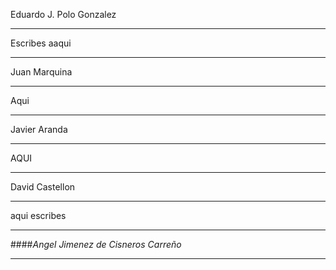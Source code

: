 Eduardo J. Polo Gonzalez

- - -
Escribes aaqui
*****


Juan Marquina 

- - -
Aqui
*****


Javier Aranda
- - -
AQUI

*****


David Castellon
- - -
aqui escribes


* * *


####_Angel Jimenez de Cisneros Carreño_

- - -

